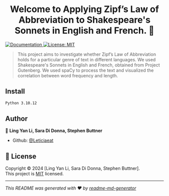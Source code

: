 <h1 align="center">Welcome to Applying Zipf’s Law of Abbreviation to Shakespeare's Sonnets in English and French. 👋</h1>
<p>
  <a href="https://github.com/Letieateat/nlp#readme" target="_blank">
    <img alt="Documentation" src="https://img.shields.io/badge/documentation-yes-brightgreen.svg" />
  </a>
  <a href="https://opensource.org/license/mit/" target="_blank">
    <img alt="License: MIT" src="https://img.shields.io/badge/License-MIT-yellow.svg" />
  </a>
</p>

> This project aims to investigate whether Zipf’s Law of Abbreviation holds for a particular genre of text in different languages. We used Shakespeare's Sonnets in English and French, obtained from Project Gutenberg. We used spaCy to process the text and visualized the correlation between word frequency and length. 

## Install

```sh
Python 3.10.12
```

## Author

👤 **Ling Yan Li, Sara Di Donna, Stephen Buttner**

* Github: [@Leticiaeat](https://github.com/Leticiaeat)

## 📝 License

Copyright © 2024 [Ling Yan Li, Sara Di Donna, Stephen Buttner].<br />
This project is [MIT](https://opensource.org/license/mit/) licensed.

***
_This README was generated with ❤️ by [readme-md-generator](https://github.com/kefranabg/readme-md-generator)_

